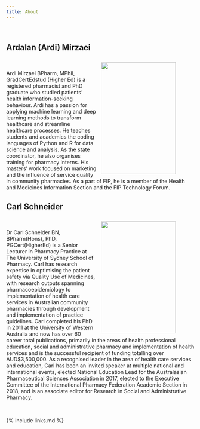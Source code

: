 ```yaml
---
title: About
---
```

<!-- {% include carpentries.html %} -->

<br>

## Ardalan (Ardi) Mirzaei
<figure>
  <img src="{{ page.root }}/fig/Ardi45.jpg" style="margin:10px;width:200px;height:300px;" align="right"/>
  <!-- <figcaption> Ardi Mirzaei</figcaption> -->
</figure><br>

Ardi Mirzaei BPharm, MPhil, GradCertEdstud (Higher Ed) is a registered pharmacist and PhD graduate who studied patients’ health information-seeking behaviour. Ardi has a passion for applying machine learning and deep learning methods to transform healthcare and streamline healthcare processes. He teaches students and academics the coding languages of Python and R for data science and analysis. As the state coordinator, he also organises training for pharmacy interns. His masters’ work focused on marketing and the influence of service quality in community pharmacies. As a part of FIP, he is a member of the Health and Medicines Information Section and the FIP Technology Forum.


## Carl Schneider
<figure>
  <img src="{{ page.root }}/fig/CarlSchneider.jpg" style="margin:10px;width:200px;height:300px;" align="right"/>
  <!-- <figcaption> Dr Carl Schneider</figcaption> -->
  
</figure><br>

Dr Carl Schneider BN, BPharm(Hons), PhD, PGCert(HigherEd) is a Senior Lecturer in Pharmacy Practice at The University of Sydney School of Pharmacy. Carl has research expertise in optimising the patient safety via Quality Use of Medicines, with research outputs spanning pharmacoepidemiology to implementation of health care services in Australian community pharmacies through development and implementation of practice guidelines. Carl completed his PhD in 2011 at the University of Western Australia and now has over 60 career total publications, primarily in the areas of health professional education, social and administrative pharmacy and implementation of health services and is the successful recipient of funding totalling over AUD$3,500,000. As a recognised leader in the area of health care services and education, Carl has been an invited speaker at multiple national and international events, elected National Education Lead for the Australasian Pharmaceutical Sciences Association in 2017, elected to the Executive Committee of the International Pharmacy Federation Academic Section in 2018, and is an associate editor for Research in Social and Administrative Pharmacy.



<br>

{% include links.md %}
